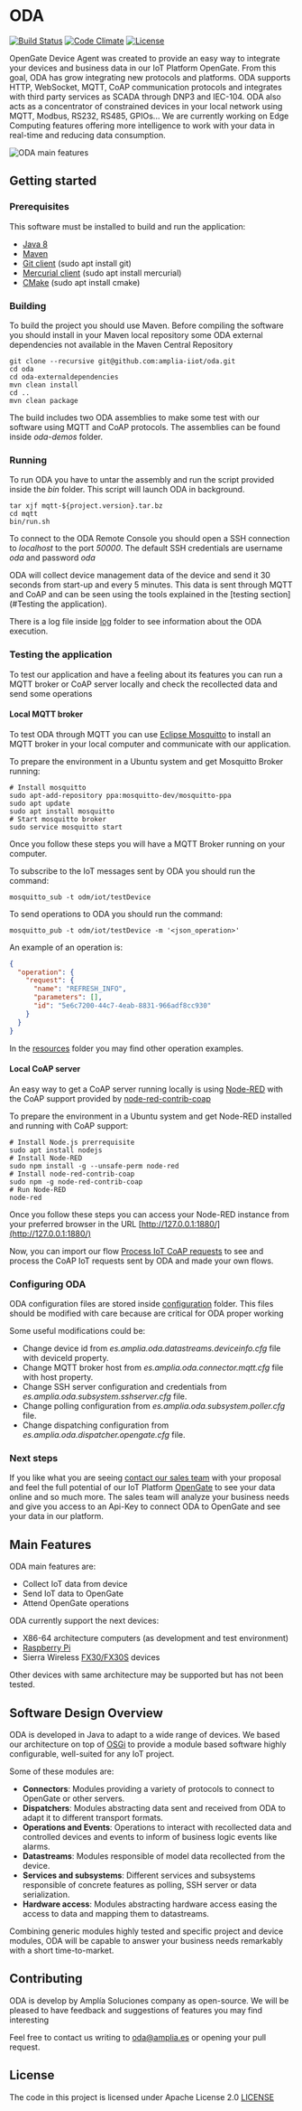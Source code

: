 # ODA 
[![Build Status](https://travis-ci.org/fjdearcos-amplia/oda.svg?branch=master)](https://travis-ci.org/fjdearcos-amplia/oda)  [![Code Climate](https://codeclimate.com/github/fjdearcos-amplia/oda/badges/gpa.svg)](https://codeclimate.com/github/fjdearcos-amplia/oda)  [![License](https://img.shields.io/badge/License-Apache%202.0-blue.svg)](https://opensource.org/licenses/Apache-2.0)

OpenGate Device Agent was created to provide an easy way to integrate your devices and business data in our IoT Platform OpenGate. From this goal, ODA has grow integrating new protocols and platforms. ODA supports HTTP, WebSocket, MQTT, CoAP communication protocols and integrates with third party services as SCADA through DNP3 and IEC-104. ODA also acts as a concentrator of constrained devices in your local network using MQTT, Modbus, RS232, RS485, GPIOs... We are currently working on Edge Computing features offering more intelligence to work with your data in real-time and reducing data consumption.  

![ODA main features](resources/ODA.png)

## Getting started

### Prerequisites

This software must be installed to build and run the application:
- [Java 8](https://www.java.com/en/download/faq/java8.xml)
- [Maven](https://maven.apache.org/)
- [Git client](https://git-scm.com/) (sudo apt install git)
- [Mercurial client](https://www.mercurial-scm.org/) (sudo apt install mercurial)
- [CMake](https://cmake.org/) (sudo apt install cmake)

### Building

To build the project you should use Maven. Before compiling the software you should install in your Maven local repository some ODA external dependencies not available in the Maven Central Repository

```shell
git clone --recursive git@github.com:amplia-iiot/oda.git
cd oda
cd oda-externaldependencies
mvn clean install
cd ..
mvn clean package
```

The build includes two ODA assemblies to make some test with our software using MQTT and CoAP protocols. The assemblies can be found inside *oda-demos* folder.

### Running

To run ODA you have to untar the assembly and run the script provided inside the *bin* folder. This script will launch ODA in background.

```shell
tar xjf mqtt-${project.version}.tar.bz
cd mqtt
bin/run.sh
```

To connect to the ODA Remote Console you should open a SSH connection to *localhost* to the port *50000*. The default SSH credentials are username *oda* and password *oda*

ODA will collect device management data of the device and send it 30 seconds from start-up and every 5 minutes. This data is sent through MQTT and CoAP and can be seen using the tools explained in the [testing section](#Testing the application).

There is a log file inside [log](log) folder to see information about the ODA execution.

### Testing the application

To test our application and have a feeling about its features you can run a MQTT broker or CoAP server locally and check the recollected data and send some operations

#### Local MQTT broker

To test ODA through MQTT you can use [Eclipse Mosquitto](https://mosquitto.org/) to install an MQTT broker in your local computer and communicate with our application.

To prepare the environment in a Ubuntu system and get Mosquitto Broker running:
```shell
# Install mosquitto
sudo apt-add-repository ppa:mosquitto-dev/mosquitto-ppa
sudo apt update
sudo apt install mosquitto
# Start mosquitto broker
sudo service mosquitto start
```

Once you follow these steps you will have a MQTT Broker running on your computer.

To subscribe to the IoT messages sent by ODA you should run the command:
```shell
mosquitto_sub -t odm/iot/testDevice
```

To send operations to ODA you should run the command:
```shell
mosquitto_pub -t odm/iot/testDevice -m '<json_operation>'
```
An example of an operation is:
```json
{
  "operation": {
    "request": {
	  "name": "REFRESH_INFO",
	  "parameters": [],
	  "id": "5e6c7200-44c7-4eab-8831-966adf8cc930"
	}
  }
}
```

In the [resources](resources) folder you may find other operation examples.

#### Local CoAP server

An easy way to get a CoAP server running locally is using [Node-RED](https://nodered.org/) with the CoAP support provided by [node-red-contrib-coap](https://flows.nodered.org/node/node-red-contrib-coap)

To prepare the environment in a Ubuntu system and get Node-RED installed and running with CoAP support:
```shell
# Install Node.js prerrequisite
sudo apt install nodejs
# Install Node-RED
sudo npm install -g --unsafe-perm node-red
# Install node-red-contrib-coap
sudo npm -g node-red-contrib-coap
# Run Node-RED
node-red
```

Once you follow these steps you can access your Node-RED instance from your preferred browser in the URL [http://127.0.0.1:1880/](http://127.0.0.1:1880/)

Now, you can import our flow [Process IoT CoAP requests](resources/process-coap-iot-requests-flow.json) to see and process the CoAP IoT requests sent by ODA and made your own flows.

### Configuring ODA

ODA configuration files are stored inside [configuration](configuration) folder. This files should be modified with care because are critical for ODA proper working

Some useful modifications could be:
- Change device id from *es.amplia.oda.datastreams.deviceinfo.cfg* file with deviceId property.
- Change MQTT broker host from *es.amplia.oda.connector.mqtt.cfg* file with host property.
- Change SSH server configuration and credentials from *es.amplia.oda.subsystem.sshserver.cfg* file.
- Change polling configuration from *es.amplia.oda.subsystem.poller.cfg* file.
- Change dispatching configuration from *es.amplia.oda.dispatcher.opengate.cfg* file.

### Next steps

If you like what you are seeing [contact our sales team](https://www.amplia-iiot.com/contact-amplia/) with your proposal and feel the full potential of our IoT Platform [OpenGate](https://www.amplia-iiot.com/iot-platform/) to see your data online and so much more. The sales team will analyze your business needs and give you access to an Api-Key to connect ODA to OpenGate and see your data in our platform.

## Main Features

ODA main features are:
- Collect IoT data from device
- Send IoT data to OpenGate
- Attend OpenGate operations

ODA currently support the next devices:
- X86-64 architecture computers (as development and test environment)
- [Raspberry Pi](https://www.raspberrypi.org/)
- Sierra Wireless [FX30/FX30S](https://source.sierrawireless.com/devices/fx-series/fx30/) devices

Other devices with same architecture may be supported but has not been tested.

## Software Design Overview

ODA is developed in Java to adapt to a wide range of devices. We based our architecture on top of [OSGi](https://www.osgi.org/) to provide a module based software highly configurable, well-suited for any IoT project.

Some of these modules are:
- **Connectors**: Modules providing a variety of protocols to connect to OpenGate or other servers.  
- **Dispatchers**: Modules abstracting data sent and received from ODA to adapt it to different transport formats.
- **Operations and Events**: Operations to interact with recollected data and controlled devices and events to inform of business logic events like alarms. 
- **Datastreams**: Modules responsible of model data recollected from the device.
- **Services and subsystems**: Different services and subsystems responsible of concrete features as polling, SSH server or data serialization.
- **Hardware access**: Modules abstracting hardware access easing the access to data and mapping them to datastreams.

Combining generic modules highly tested and specific project and device modules, ODA will be capable to answer your business needs remarkably with a short time-to-market. 

## Contributing

ODA is develop by Amplía Soluciones company as open-source. We will be pleased to have feedback and suggestions of features you may find interesting

Feel free to contact us writing to [oda@amplia.es](mailto:oda@amplia.es?subject=[GitHub]) or opening your pull request.

## License

The code in this project is licensed under Apache License 2.0 [LICENSE](LICENSE)

